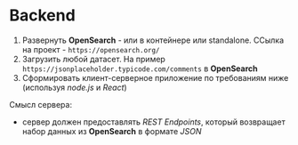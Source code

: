 # Backend

1. Развернуть **OpenSearch** - или в контейнере или standalone. ССылка на проект - `https://opensearch.org/`
2. Загрузить любой датасет. На пример `https://jsonplaceholder.typicode.com/comments` в **OpenSearch**
3. Сформировать клиент-серверное приложение по требованиям ниже (используя *node.js* и *React*)

Смысл сервера: 

- сервер должен предоставлять *REST Endpoints*, который возвращает набор данных из **OpenSearch** в формате *JSON*

